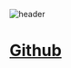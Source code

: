 ![header](https://capsule-render.vercel.app/api?type=wave&color=auto&height=200§ion=header&text=0912%20FigmaReport&fontSize=50)


# <a href="https://baesub.github.io/FigmaReport/"> Github </a>


